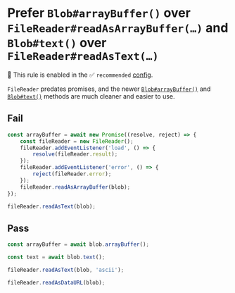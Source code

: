 # Prefer `Blob#arrayBuffer()` over `FileReader#readAsArrayBuffer(…)` and `Blob#text()` over `FileReader#readAsText(…)`

💼 This rule is enabled in the ✅ `recommended` [config](https://github.com/sindresorhus/eslint-plugin-unicorn#preset-configs-eslintconfigjs).

<!-- end auto-generated rule header -->
<!-- Do not manually modify this header. Run: `npm run fix:eslint-docs` -->

`FileReader` predates promises, and the newer [`Blob#arrayBuffer()`](https://developer.mozilla.org/en-US/docs/Web/API/Blob/arrayBuffer) and [`Blob#text()`](https://developer.mozilla.org/en-US/docs/Web/API/Blob/text) methods are much cleaner and easier to use.

## Fail

```js
const arrayBuffer = await new Promise((resolve, reject) => {
	const fileReader = new FileReader();
	fileReader.addEventListener('load', () => {
		resolve(fileReader.result);
	});
	fileReader.addEventListener('error', () => {
		reject(fileReader.error);
	});
	fileReader.readAsArrayBuffer(blob);
});
```

```js
fileReader.readAsText(blob);
```

## Pass

```js
const arrayBuffer = await blob.arrayBuffer();
```

```js
const text = await blob.text();
```

```js
fileReader.readAsText(blob, 'ascii');
```

```js
fileReader.readAsDataURL(blob);
```
